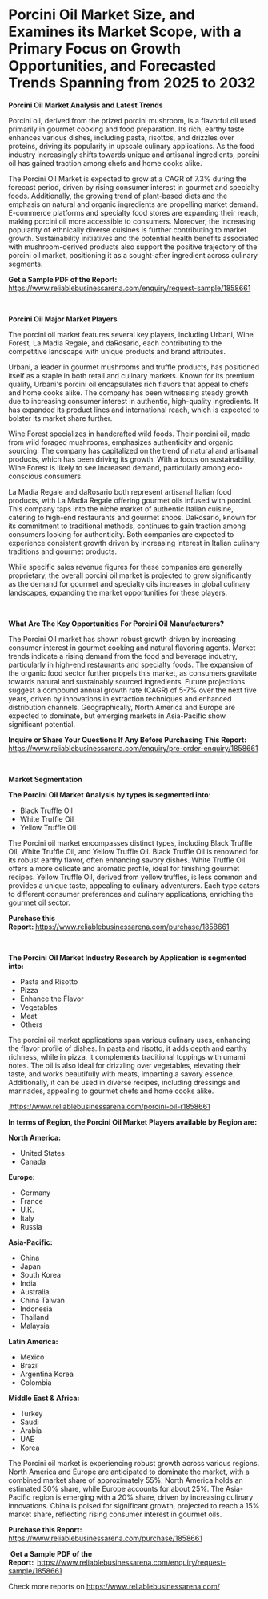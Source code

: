 <p><h1>Porcini Oil Market Size, and Examines its Market Scope, with a Primary Focus on Growth Opportunities, and Forecasted Trends Spanning from 2025 to 2032</h1></p><p><strong>Porcini Oil Market Analysis and Latest Trends</strong></p>
<p><p>Porcini oil, derived from the prized porcini mushroom, is a flavorful oil used primarily in gourmet cooking and food preparation. Its rich, earthy taste enhances various dishes, including pasta, risottos, and drizzles over proteins, driving its popularity in upscale culinary applications. As the food industry increasingly shifts towards unique and artisanal ingredients, porcini oil has gained traction among chefs and home cooks alike.</p><p>The Porcini Oil Market is expected to grow at a CAGR of 7.3% during the forecast period, driven by rising consumer interest in gourmet and specialty foods. Additionally, the growing trend of plant-based diets and the emphasis on natural and organic ingredients are propelling market demand. E-commerce platforms and specialty food stores are expanding their reach, making porcini oil more accessible to consumers. Moreover, the increasing popularity of ethnically diverse cuisines is further contributing to market growth. Sustainability initiatives and the potential health benefits associated with mushroom-derived products also support the positive trajectory of the porcini oil market, positioning it as a sought-after ingredient across culinary segments.</p></p>
<p><strong>Get a Sample PDF of the Report:&nbsp;</strong> <a href="https://www.reliablebusinessarena.com/enquiry/request-sample/1858661?utm_campaign=3215&utm_medium=2&utm_source=Github&utm_content=ia&utm_term=08032025&utm_id=porcini-oil">https://www.reliablebusinessarena.com/enquiry/request-sample/1858661</a></p>
<p>&nbsp;</p>
<p><strong>Porcini Oil Major Market Players</strong></p>
<p><p>The porcini oil market features several key players, including Urbani, Wine Forest, La Madia Regale, and daRosario, each contributing to the competitive landscape with unique products and brand attributes.</p><p>Urbani, a leader in gourmet mushrooms and truffle products, has positioned itself as a staple in both retail and culinary markets. Known for its premium quality, Urbani's porcini oil encapsulates rich flavors that appeal to chefs and home cooks alike. The company has been witnessing steady growth due to increasing consumer interest in authentic, high-quality ingredients. It has expanded its product lines and international reach, which is expected to bolster its market share further.</p><p>Wine Forest specializes in handcrafted wild foods. Their porcini oil, made from wild foraged mushrooms, emphasizes authenticity and organic sourcing. The company has capitalized on the trend of natural and artisanal products, which has been driving its growth. With a focus on sustainability, Wine Forest is likely to see increased demand, particularly among eco-conscious consumers.</p><p>La Madia Regale and daRosario both represent artisanal Italian food products, with La Madia Regale offering gourmet oils infused with porcini. This company taps into the niche market of authentic Italian cuisine, catering to high-end restaurants and gourmet shops. DaRosario, known for its commitment to traditional methods, continues to gain traction among consumers looking for authenticity. Both companies are expected to experience consistent growth driven by increasing interest in Italian culinary traditions and gourmet products.</p><p>While specific sales revenue figures for these companies are generally proprietary, the overall porcini oil market is projected to grow significantly as the demand for gourmet and specialty oils increases in global culinary landscapes, expanding the market opportunities for these players.</p></p>
<p>&nbsp;</p>
<p><strong>What Are The Key Opportunities For Porcini Oil Manufacturers?</strong></p>
<p><p>The Porcini Oil market has shown robust growth driven by increasing consumer interest in gourmet cooking and natural flavoring agents. Market trends indicate a rising demand from the food and beverage industry, particularly in high-end restaurants and specialty foods. The expansion of the organic food sector further propels this market, as consumers gravitate towards natural and sustainably sourced ingredients. Future projections suggest a compound annual growth rate (CAGR) of 5-7% over the next five years, driven by innovations in extraction techniques and enhanced distribution channels. Geographically, North America and Europe are expected to dominate, but emerging markets in Asia-Pacific show significant potential.</p></p>
<p><strong>Inquire or Share Your Questions If Any Before Purchasing This Report:</strong> <a href="https://www.reliablebusinessarena.com/enquiry/pre-order-enquiry/1858661?utm_campaign=3215&utm_medium=2&utm_source=Github&utm_content=ia&utm_term=08032025&utm_id=porcini-oil">https://www.reliablebusinessarena.com/enquiry/pre-order-enquiry/1858661</a></p>
<p>&nbsp;</p>
<p><strong>Market Segmentation</strong></p>
<p><strong>The Porcini Oil Market Analysis by types is segmented into:</strong></p>
<p><ul><li>Black Truffle Oil</li><li>White Truffle Oil</li><li>Yellow Truffle Oil</li></ul></p>
<p><p>The Porcini oil market encompasses distinct types, including Black Truffle Oil, White Truffle Oil, and Yellow Truffle Oil. Black Truffle Oil is renowned for its robust earthy flavor, often enhancing savory dishes. White Truffle Oil offers a more delicate and aromatic profile, ideal for finishing gourmet recipes. Yellow Truffle Oil, derived from yellow truffles, is less common and provides a unique taste, appealing to culinary adventurers. Each type caters to different consumer preferences and culinary applications, enriching the gourmet oil sector.</p></p>
<p><strong>Purchase this Report:&nbsp;</strong><a href="https://www.reliablebusinessarena.com/purchase/1858661?utm_campaign=3215&utm_medium=2&utm_source=Github&utm_content=ia&utm_term=08032025&utm_id=porcini-oil">https://www.reliablebusinessarena.com/purchase/1858661</a></p>
<p>&nbsp;</p>
<p><strong>The Porcini Oil Market Industry Research by Application is segmented into:</strong></p>
<p><ul><li>Pasta and Risotto</li><li>Pizza</li><li>Enhance the Flavor</li><li>Vegetables</li><li>Meat</li><li>Others</li></ul></p>
<p><p>The porcini oil market applications span various culinary uses, enhancing the flavor profile of dishes. In pasta and risotto, it adds depth and earthy richness, while in pizza, it complements traditional toppings with umami notes. The oil is also ideal for drizzling over vegetables, elevating their taste, and works beautifully with meats, imparting a savory essence. Additionally, it can be used in diverse recipes, including dressings and marinades, appealing to gourmet chefs and home cooks alike.</p></p>
<p><a href="https://www.reliablebusinessarena.com/porcini-oil-r1858661?utm_campaign=3215&utm_medium=2&utm_source=Github&utm_content=ia&utm_term=08032025&utm_id=porcini-oil">&nbsp;https://www.reliablebusinessarena.com/porcini-oil-r1858661</a></p>
<p><strong>In terms of Region, the Porcini Oil Market Players available by Region are:</strong></p>
<p>
    <p> <strong> North America: </strong>
        <ul>
            <li>United States</li>
            <li>Canada</li>
        </ul>
        </p> 
    <p> <strong> Europe: </strong>
        <ul>
            <li>Germany</li>
            <li>France</li>
            <li>U.K.</li>
            <li>Italy</li>
            <li>Russia</li>
        </ul>
        </p> 
    <p> <strong> Asia-Pacific: </strong>
        <ul>
            <li>China</li>
            <li>Japan</li>
            <li>South Korea</li>
            <li>India</li>
            <li>Australia</li>
            <li>China Taiwan</li>
            <li>Indonesia</li>
            <li>Thailand</li>
            <li>Malaysia</li>
        </ul>
        </p> 
    <p> <strong> Latin America: </strong>
        <ul>
            <li>Mexico</li>
            <li>Brazil</li>
            <li>Argentina Korea</li>
            <li>Colombia</li>
        </ul>
        </p> 
    <p> <strong> Middle East & Africa: </strong>
        <ul>
            <li>Turkey</li>
            <li>Saudi</li>
            <li>Arabia</li>
            <li>UAE</li>
            <li>Korea</li>
        </ul>
    </p>
    </p>
<p><p>The Porcini oil market is experiencing robust growth across various regions. North America and Europe are anticipated to dominate the market, with a combined market share of approximately 55%. North America holds an estimated 30% share, while Europe accounts for about 25%. The Asia-Pacific region is emerging with a 20% share, driven by increasing culinary innovations. China is poised for significant growth, projected to reach a 15% market share, reflecting rising consumer interest in gourmet oils.</p></p>
<p><strong>Purchase this Report: </strong><a href="https://www.reliablebusinessarena.com/purchase/1858661?utm_campaign=3215&utm_medium=2&utm_source=Github&utm_content=ia&utm_term=08032025&utm_id=porcini-oil">https://www.reliablebusinessarena.com/purchase/1858661</a></p>
<p>&nbsp;<strong>Get a Sample PDF of the Report:&nbsp;&nbsp;</strong><a href="https://www.reliablebusinessarena.com/enquiry/request-sample/1858661?utm_campaign=3215&utm_medium=2&utm_source=Github&utm_content=ia&utm_term=08032025&utm_id=porcini-oil">https://www.reliablebusinessarena.com/enquiry/request-sample/1858661</a></p>
<p><strong></strong></p>
<p>Check more reports on <a href="https://www.reliablebusinessarena.com/?utm_campaign=3215&utm_medium=2&utm_source=Github&utm_content=ia&utm_term=08032025&utm_id=porcini-oil">https://www.reliablebusinessarena.com/</a></p>